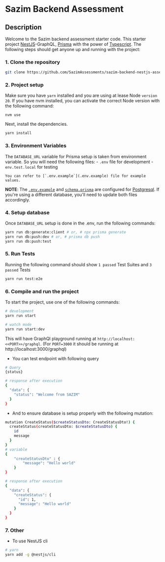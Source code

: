 # Sazim Backend Assessment

## Description

Welcome to the Sazim backend assessment starter code. This starter project [NestJS](https://github.com/nestjs/nest)-GraphQL, [Prisma](https://www.prisma.io/) with the power of [Typescript](https://www.typescriptlang.org/). The following steps should get anyone up and running with the project:

### 1. **Clone the repository**
```bash
git clone https://github.com/SazimAssessments/sazim-backend-nestjs-assessment-starter.git # <put_folder_name>
```
### 2. **Project setup** 

Make sure you have `yarn` installed and you are using at lease Node `version 20`.  If you have nvm installed, you can activate the correct Node version with the following command: 
```
nvm use
```

Next, install the dependencies.

```bash
yarn install
```

### 3. **Environment Variables**
 The `DATABASE_URL` variable for Prisma setup is taken from environment variable. So you will need the following files:
    - `.env` file for development
    - `env.test.local` for testing

    You can refer to [`.env.example`](.env.example) file for example values. 
    
**NOTE**: The [`.env.example`](.env.example)  and [`schema.prisma`](prisma/schema.prisma) are configured for [Postgresql](https://www.postgresql.org/).  If you're using a different database, you'll need to update both files accordingly.

### 4. **Setup database**

Once `DATABASE_URL` setup is done in the .env, run the following commands:
```bash
yarn run db:generate:client # or, # npx prisma generate
yarn run db:push:dev # or, # prisma db push
yarn run db:push:test 
```

### 5. **Run Tests**

Running the following command should show `1 passed` Test Suites and `3 passed` Tests

```bash
yarn run test:e2e
```


### 6. **Compile and run the project**

To start the project, use one of the following commands:

```bash
# development
yarn run start

# watch mode
yarn run start:dev
```

This will have GraphQl playground running at `http://localhost:<<PORT>>/graphql`. (For `PORT=3000` it should be running at http://localhost:3000/graphql)

- You can test endpoint with following query

```bash
# Query
{status}

# response after execution
{
  "data": {
    "status": "Welcome from SAZIM"
  }
}
```

- And to ensure database is setup properly with the following mutation:

```bash
mutation CreateStatus($createStatusDto: CreateStatusDto!) {
  createStatus(createStatusDto: $createStatusDto) {
    id
    message
  }
}
# variable
{ 
    "createStatusDto" : { 
        "message": "Hello world" 
    }
}

# response after execution
{
  "data": {
    "createStatus": {
      "id": 1,
      "message": "Hello world"
    }
  }
}
```


### 7. Other

- To use NestJS cli
```bash
# yarn
yarn add -g @nestjs/cli
```
